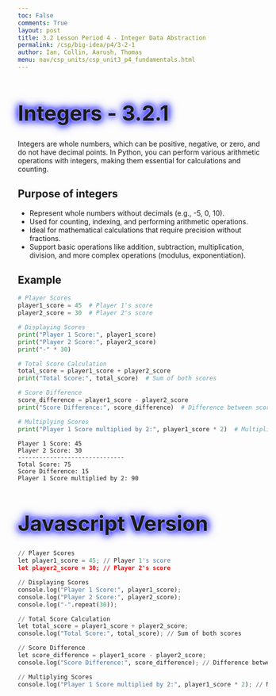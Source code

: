 ```yaml
---
toc: False
comments: True
layout: post
title: 3.2 Lesson Period 4 - Integer Data Abstraction
permalink: /csp/big-idea/p4/3-2-1
author: Ian, Collin, Aarush, Thomas
menu: nav/csp_units/csp_unit3_p4_fundamentals.html
---
```


<style>
  h1 {
    animation: glow 1s ease-in-out infinite alternate;
    font-size: 3em; /* Increased font size */
  }
</style>

<h1>
  Integers - 3.2.1
</h1>

<style>
@keyframes glow {
  from {
    text-shadow: 0 0 5px #fff, 0 0 10px #00f, 0 0 15px #00f, 0 0 20px #00f; /* Changed color to blue (#00f) */
  }
  to {
    text-shadow: 0 0 20px #00f, 0 0 30px #00f, 0 0 40px #00f, 0 0 50px #00f; /* Changed color to blue (#00f) */
  }
}
</style>

Integers are whole numbers, which can be positive, negative, or zero, and do not have decimal points. In Python, you can perform various arithmetic operations with integers, making them essential for calculations and counting.


## Purpose of integers 
- Represent whole numbers without decimals (e.g., -5, 0, 10).
- Used for counting, indexing, and performing arithmetic operations.
- Ideal for mathematical calculations that require precision without fractions.
- Support basic operations like addition, subtraction, multiplication, division, and more complex operations (modulus, exponentiation).

## Example


```python
# Player Scores
player1_score = 45  # Player 1's score
player2_score = 30  # Player 2's score

# Displaying Scores
print("Player 1 Score:", player1_score)
print("Player 2 Score:", player2_score)
print("-" * 30)

# Total Score Calculation
total_score = player1_score + player2_score
print("Total Score:", total_score)  # Sum of both scores

# Score Difference
score_difference = player1_score - player2_score
print("Score Difference:", score_difference)  # Difference between scores

# Multiplying Scores
print("Player 1 Score multiplied by 2:", player1_score * 2)  # Multiplication

```

    Player 1 Score: 45
    Player 2 Score: 30
    ------------------------------
    Total Score: 75
    Score Difference: 15
    Player 1 Score multiplied by 2: 90


# Javascript Version


```python
// Player Scores
let player1_score = 45; // Player 1's score
let player2_score = 30; // Player 2's score

// Displaying Scores
console.log("Player 1 Score:", player1_score);
console.log("Player 2 Score:", player2_score);
console.log("-".repeat(30));

// Total Score Calculation
let total_score = player1_score + player2_score;
console.log("Total Score:", total_score); // Sum of both scores

// Score Difference
let score_difference = player1_score - player2_score;
console.log("Score Difference:", score_difference); // Difference between scores

// Multiplying Scores
console.log("Player 1 Score multiplied by 2:", player1_score * 2); // Multiplication

```
